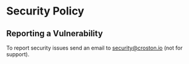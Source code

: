 # Security Policy

## Reporting a Vulnerability

To report security issues send an email to security@croston.io (not for support).
